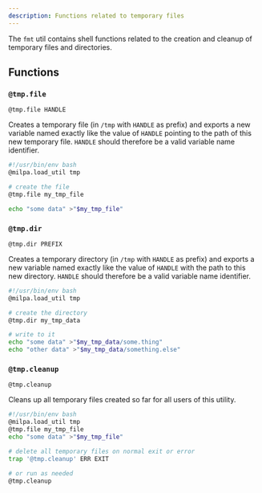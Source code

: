 ```yaml
---
description: Functions related to temporary files
---
```


The `fmt` util contains shell functions related to the creation and cleanup of temporary files and directories.

## Functions

### `@tmp.file`

`@tmp.file HANDLE`

Creates a temporary file (in `/tmp` with `HANDLE` as prefix) and exports a new variable named exactly like the value of `HANDLE` pointing to the path of this new temporary file. `HANDLE` should therefore be a valid variable name identifier.

```sh
#!/usr/bin/env bash
@milpa.load_util tmp

# create the file
@tmp.file my_tmp_file

echo "some data" >"$my_tmp_file"
```

### `@tmp.dir`

`@tmp.dir PREFIX`

Creates a temporary directory (in `/tmp` with `HANDLE` as prefix) and exports a new variable named exactly like the value of `HANDLE` with the path to this new directory. `HANDLE` should therefore be a valid variable name identifier.


```sh
#!/usr/bin/env bash
@milpa.load_util tmp

# create the directory
@tmp.dir my_tmp_data

# write to it
echo "some data" >"$my_tmp_data/some.thing"
echo "other data" >"$my_tmp_data/something.else"
```

### `@tmp.cleanup`

`@tmp.cleanup`

Cleans up all temporary files created so far for all users of this utility.


```sh
#!/usr/bin/env bash
@milpa.load_util tmp
@tmp.file my_tmp_file
echo "some data" >"$my_tmp_file"

# delete all temporary files on normal exit or error
trap '@tmp.cleanup' ERR EXIT

# or run as needed
@tmp.cleanup
```

